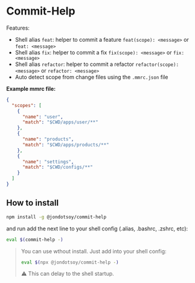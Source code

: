 # Commit-Help

Features:

- Shell alias `feat`: helper to commit a feature `feat(scope): <message>` or `feat: <message>`
- Shell alias `fix`: helper to commit a fix `fix(scope): <message>` or `fix: <message>`
- Shell alias `refactor`: helper to commit a refactor `refactor(scope): <message>` or `refactor: <message>`
- Auto detect scope from change files using the `.mmrc.json` file

**Example mmrc file:**

```json
{
  "scopes": [
    {
      "name": "user",
      "match": "$CWD/apps/user/**"
    },
    {
      "name": "products",
      "match": "$CWD/apps/products/**"
    },
    {
      "name": "settings",
      "match": "$CWD/configs/**"
    }
  ]
}
```

## How to install

```sh
npm install -g @jondotsoy/commit-help
```

and run add the next line to your shell config (.alias, .bashrc, .zshrc, etc):

```sh
eval $(commit-help -)
```

> You can use wthout install. Just add into your shell config:
>
> ```sh
> eval $(npx @jondotsoy/commit-help -)
> ```
>
> ⚠️ This can delay to the shell startup.
